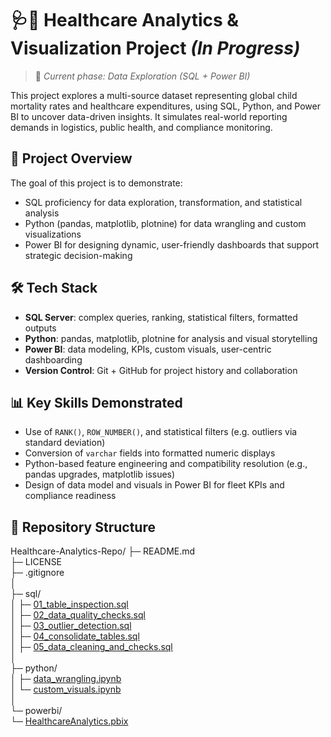 #  🩺🏥 Healthcare Analytics & Visualization Project *(In Progress)*
> 🚧 *Current phase: Data Exploration (SQL + Power BI)*

This project explores a multi-source dataset representing global child mortality rates and healthcare expenditures, using SQL, Python, and Power BI to uncover data-driven insights. It simulates real-world reporting demands in logistics, public health, and compliance monitoring.

## 📁 Project Overview

The goal of this project is to demonstrate:
- SQL proficiency for data exploration, transformation, and statistical analysis
- Python (pandas, matplotlib, plotnine) for data wrangling and custom visualizations
- Power BI for designing dynamic, user-friendly dashboards that support strategic decision-making

## 🛠️ Tech Stack
- **SQL Server**: complex queries, ranking, statistical filters, formatted outputs
- **Python**: pandas, matplotlib, plotnine for analysis and visual storytelling
- **Power BI**: data modeling, KPIs, custom visuals, user-centric dashboarding
- **Version Control**: Git + GitHub for project history and collaboration

## 📊 Key Skills Demonstrated
- Use of `RANK()`, `ROW_NUMBER()`, and statistical filters (e.g. outliers via standard deviation)
- Conversion of `varchar` fields into formatted numeric displays
- Python-based feature engineering and compatibility resolution (e.g., pandas upgrades, matplotlib issues)
- Design of data model and visuals in Power BI for fleet KPIs and compliance readiness

## 📁 Repository Structure

Healthcare-Analytics-Repo/
├─ README.md  
├─ LICENSE  
├─ .gitignore  
│  
├─ sql/  
│   ├─ [01_table_inspection.sql](https://github.com/jeffbeckinc/Test/blob/main/01_table_inspection.sql)  
│   ├─ [02_data_quality_checks.sql](https://github.com/jeffbeckinc/Test/blob/main/02_data_quality_checks.sql)  
│   ├─ [03_outlier_detection.sql](sql/03_outlier_detection.sql)  
│   ├─ [04_consolidate_tables.sql](https://github.com/jeffbeckinc/Test/blob/main/04_consolidate_tables.sql)  
│   ├─ [05_data_cleaning_and_checks.sql](sql/04_data_cleaning_and_checks.sql)  
│  
├─ python/  
│   ├─ [data_wrangling.ipynb](python/data_wrangling.ipynb)  
│   └─ [custom_visuals.ipynb](python/custom_visuals.ipynb)  
│  
└─ powerbi/  
    └─ [HealthcareAnalytics.pbix](powerbi/HealthcareAnalytics.pbix)  
